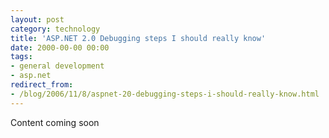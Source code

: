 ```yaml
---
layout: post
category: technology
title: 'ASP.NET 2.0 Debugging steps I should really know'
date: 2000-00-00 00:00
tags:
- general development
- asp.net
redirect_from:
- /blog/2006/11/8/aspnet-20-debugging-steps-i-should-really-know.html
---
```

Content coming soon

